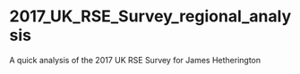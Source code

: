 # 2017_UK_RSE_Survey_regional_analysis
A quick analysis of the 2017 UK RSE Survey for James Hetherington
